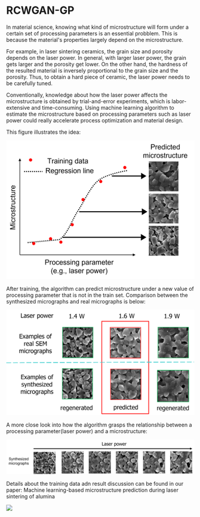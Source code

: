 # RCWGAN-GP

In material science, knowing what kind of microstructure will form under a certain set of processing parameters is an essential probblem. This is because the material's properties largely depend on the microstructure.

For example, in laser sintering ceramics, the grain size and porosity depends on the laser power. In general, with larger laser power, the grain gets larger and the porosity get lower. On the other hand, the hardness of the resulted material is inversely proportional to the grain size and the porosity. Thus, to obtain a hard piece of ceramic, the laser power needs to be carefully tuned.

Conventionally, knowledge about how the laser power affects the microstructure is obtained by trial-and-error experiments, which is labor-extensive and time-consuming. Using machine learning algorithm to estimate the microstructure based on processing parameters such as laser power could really accelerate process optimization and material design.

This figure illustrates the idea:

![](images/regress%20microstructure%20against%20processing%20parameter.png)

After training, the algorithm can predict microstructure under a new value of processing parameter that is not in the train set. Comparison between the synthesized micrographs and real micrographs is below:

![](images/alumina%20qualitative%20comparison.png)

A more close look into how the algorithm grasps the relationship between a processing parameter(laser power) and a microstructure:

![](images/regress%20alumina%20microstructure%20agianst%20laser%20power.png)

Details about the training data adn result discussion can be found in our paper: Machine learning-based microstructure prediction during laser sintering of alumina

![](https://www.nature.com/articles/s41598-021-89816-x)
  
